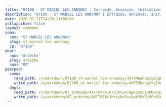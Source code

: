 ```yaml
---
title: "07100 - ST MARCEL LES ANNONAY | Entraide, Annonces, Initiatives"
description: "07100 - ST MARCEL LES ANNONAY | Entraide, Annonces, Initiatives"
date: 2020-01-11T14:09:21+09:00
collapsible: false
layout: commune
comm:
  nom: "ST MARCEL LES ANNONAY"
  slug: st-marcel-les-annonay
  cp: "07100"
dept:
  nom: "Ardèche"
  slug: ardeche
  num: "07"
peerpad:
  comm:
    read_path: /r/markdown/07100_st-marcel-les-annonay/4XTTM6eqaZcgZnqBMCDvSpKruFHz2F8BJusDhh1hb9wJMM7xD
    write_path: /w/markdown/07100_st-marcel-les-annonay/4XTTM6eqaZcgZnqBMCDvSpKruFHz2F8BJusDhh1hb9wJMM7xD-K3TgThc7zFe5DAhYnWVdCaE8cFcM73jVi5CdRV6U8yt5vsTArvSgDf9FRGqacQKdTBaxiWFekvFJEYTk5Qa4UrgfxoM1LU1J6Ps7gFcYPGvb1WEvJP5sZPz1JFzVKnTpm7jv6yPf
  dept:
    read_path: /r/markdown/07_ardeche/4XTTM76t1KrvjKn5xskpK35oUjHPH8CQaLdMsC4TVbgaVPp9H
    write_path: /w/markdown/07_ardeche/4XTTM76t1KrvjKn5xskpK35oUjHPH8CQaLdMsC4TVbgaVPp9H-K3TgTz6XqMtb1TG26LozWQGWzYCmeEroVRKKCBntm7SADEzfC88gC5qx4GzHEVb3Y3CHH1FRtgCq45v9wokwFBFS6YysdmDNnD29f5C4C6FuF2ZpCUFJZY3XzmFx1kWscUwpw6qR
---
```


